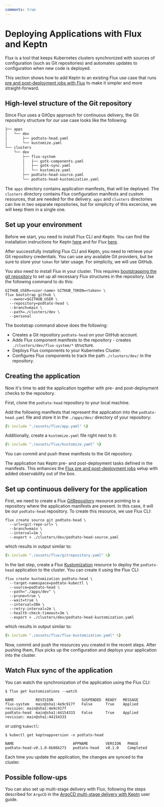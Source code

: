 ```yaml
---
comments: true
---
```


# Deploying Applications with Flux and Keptn

Flux is a tool that keeps Kubernetes clusters synchronized with sources
of configuration (such as Git repositories) and automates updates to
configuration when new code is deployed.

This section shows how to add Keptn to an existing Flux use case that runs
[pre and post-deployment jobs with Flux](https://fluxcd.io/flux/use-cases/running-jobs/)
to make it simpler and more straight-forward.

## High-level structure of the Git repository

Since Flux uses a GitOps approach for continuous delivery, the Git
repository structure for our use case looks like the following:

```markdown
├── apps
│   └── dev
│       ├── podtato-head.yaml
│       └── kustomize.yaml
└── clusters
    └── dev
        ├── flux-system
        │   ├── gotk-components.yaml
        │   ├── gotk-sync.yaml
        │   └── kustomize.yaml
        ├── podtato-head-source.yaml
        └── podtato-head-kustomization.yaml
```

The `apps` directory contains application manifests, that will be deployed.
The `clusters` directory contains Flux configuration manifests and custom
resources, that are needed for the delivery.
`apps` and `clusters` directories can live in two separate repositories,
but for simplicity of this excercise, we will keep them in a single one.

## Set up your environment

Before we start, you need to install Flux CLI and Keptn.
You can find the installation instructions for Keptn [here](../installation/index.md)
and for Flux [here](https://fluxcd.io/flux/installation/).

After successfully installing Flux CLI and Keptn, you need to
retrieve your Git repository credentials.
You can use any available Git providers, but be sure to store your `token`
for later usage.
For simplicity, we will use GitHub.

You also need to install Flux in your cluster.
This requires
[bootstrapping the git repository](https://fluxcd.io/flux/installation/bootstrap/)
to set up all necessary Flux structures in the repository.
Use the following command to do this:

```shell
GITHUB_USER=<user-name> GITHUB_TOKEN=<token> \
flux bootstrap github \
  --owner=$GITHUB_USER \
  --repository=podtato-head \
  --branch=main \
  --path=./clusters/dev \
  --personal
```

The bootstrap command above does the following:

* Creates a Git repository `podtato-head` on your GitHub account.
* Adds Flux component manifests to the repository -
creates `./clusters/dev/flux-system/*` structure.
* Deploys Flux components to your Kubernetes Cluster.
* Configures Flux components to track the path `./clusters/dev/` in the repository.

## Creating the application

Now it's time to add the application together with pre- and
post-deployment checks to the repository.

First, clone the `podtato-head` repository to your local machine.

Add the following manifests that represent the application into the  `podtato-head.yaml` file
and store it in the `./apps/dev/` directory of your repository:

```yaml
{% include "./assets/flux/app.yaml" %}
```

Additionally, create a `kustomize.yaml` file right next to it:

```yaml
{% include "./assets/flux/kustomize.yaml" %}
```

You can commit and push these manifests to the Git repository.

The application has Keptn pre- and post-deployment tasks defined
in the manifests.
This enhances the
[Flux pre and post-deployment jobs](https://fluxcd.io/flux/use-cases/running-jobs/)
setup with added observability out of the box.

## Set up continuous delivery for the application

First, we need to create a Flux
[GitRepository](https://fluxcd.io/flux/components/source/gitrepositories/)
resource
pointing to a repository where the application manifests are present.
In this case, it will be our `podtato-head` repository.
To create this resource, we use Flux CLI:

```shell
flux create source git podtato-head \
  --url=<git-repo-url> \
  --branch=main \
  --interval=1m \
  --export > ./clusters/dev/podtato-head-source.yaml
```

which results in output similar to:

```yaml
{% include "./assets/flux/gitrepository.yaml" %}
```

In the last step, create a Flux
[Kustomization](https://fluxcd.io/flux/components/kustomize/kustomizations/)
resource to deploy the `podtato-head` application to the cluster.
You can create it using the Flux CLI:

```shell
flux create kustomization podtato-head \
  --target-namespace=podtato-kubectl \
  --source=podtato-head \
  --path="./apps/dev" \
  --prune=true \
  --wait=true \
  --interval=30m \
  --retry-interval=2m \
  --health-check-timeout=3m \
  --export > ./clusters/dev/podtato-head-kustomization.yaml
```

which results in output similar to:

```yaml
{% include "./assets/flux/flux-kustomization.yaml" %}
```

Now, commit and push the resources you created in the recent steps.
After pushing them, Flux picks up the configuration and
deploys your application into the cluster.

## Watch Flux sync of the application

You can watch the synchronization of the application
using the Flux CLI:

```shell
$ flux get kustomizations --watch

NAME          REVISION             SUSPENDED  READY   MESSAGE
flux-system   main@sha1:4e9c917f   False      True    Applied revision: main@sha1:4e9c917f
podtato-head  main@sha1:44154333   False      True    Applied revision: main@sha1:44154333
```

or using `kubectl`:

```shell
$ kubectl get keptnappversion -n podtato-head

NAME                           APPNAME        VERSION   PHASE
podtato-head-v0.1.0-6b86b273   podtato-head   v0.1.0    Completed
```

Each time you update the application, the changes are
synced to the cluster.

## Possible follow-ups

You can also set up multi-stage delivery with Flux,
following the steps described for `ArgoCD` in the
[ArgoCD multi-stage delivery with Keptn](../guides/multi-stage-application-delivery.md)
user guide.
